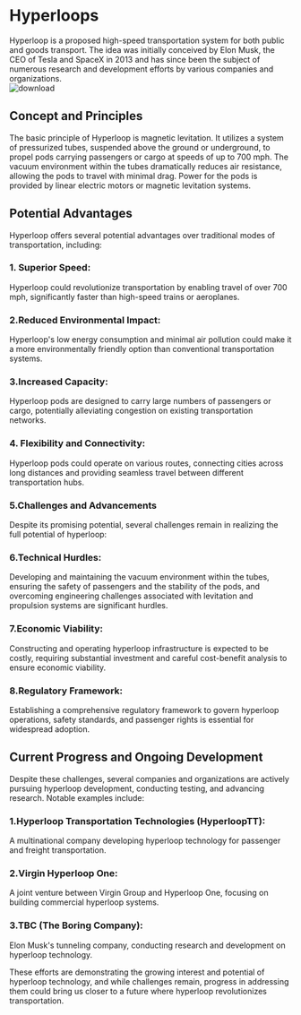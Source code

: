 # Hyperloops
Hyperloop is a proposed high-speed transportation system for both public and goods transport. The idea was initially conceived by Elon Musk, the CEO of Tesla and SpaceX in 2013 and has since been the subject of numerous research and development efforts by various companies and organizations.  
![download](https://github.com/vvvvvvss/Hyperloops/assets/148562671/af00390c-0f5e-47e6-b38f-e8729b93e40e)

## Concept and Principles

The basic principle of Hyperloop is magnetic levitation. It utilizes a system of pressurized tubes, suspended above the ground or underground, to propel pods carrying passengers or cargo at speeds of up to 700 mph. The vacuum environment within the tubes dramatically reduces air resistance, allowing the pods to travel with minimal drag. Power for the pods is provided by linear electric motors or magnetic levitation systems.

## Potential Advantages

Hyperloop offers several potential advantages over traditional modes of transportation, including:

### 1. Superior Speed:
Hyperloop could revolutionize transportation by enabling travel of over 700 mph, significantly faster than high-speed trains or aeroplanes.

### 2.Reduced Environmental Impact: 
Hyperloop's low energy consumption and minimal air pollution could make it a more environmentally friendly option than conventional transportation systems.

### 3.Increased Capacity: 
Hyperloop pods are designed to carry large numbers of passengers or cargo, potentially alleviating congestion on existing transportation networks.

### 4. Flexibility and Connectivity: 
Hyperloop pods could operate on various routes, connecting cities across long distances and providing seamless travel between different transportation hubs.

### 5.Challenges and Advancements

Despite its promising potential, several challenges remain in realizing the full potential of hyperloop:

### 6.Technical Hurdles: 
Developing and maintaining the vacuum environment within the tubes, ensuring the safety of passengers and the stability of the pods, and overcoming engineering challenges associated with levitation and propulsion systems are significant hurdles.

### 7.Economic Viability: 
Constructing and operating hyperloop infrastructure is expected to be costly, requiring substantial investment and careful cost-benefit analysis to ensure economic viability.

### 8.Regulatory Framework: 
Establishing a comprehensive regulatory framework to govern hyperloop operations, safety standards, and passenger rights is essential for widespread adoption.

## Current Progress and Ongoing Development

Despite these challenges, several companies and organizations are actively pursuing hyperloop development, conducting testing, and advancing research. Notable examples include:

### 1.Hyperloop Transportation Technologies (HyperloopTT): 
A multinational company developing hyperloop technology for passenger and freight transportation.

### 2.Virgin Hyperloop One: 
A joint venture between Virgin Group and Hyperloop One, focusing on building commercial hyperloop systems.

### 3.TBC (The Boring Company): 
Elon Musk's tunneling company, conducting research and development on hyperloop technology.

These efforts are demonstrating the growing interest and potential of hyperloop technology, and while challenges remain, progress in addressing them could bring us closer to a future where hyperloop revolutionizes transportation.
